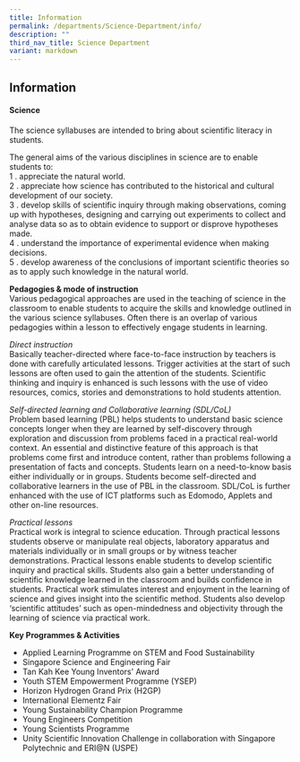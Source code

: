 ```yaml
---
title: Information
permalink: /departments/Science-Department/info/
description: ""
third_nav_title: Science Department
variant: markdown
---
```

## Information

#### Science

The science syllabuses are intended to bring about scientific literacy in students.  

The general aims of the various disciplines in science are to enable students to:<br>
1 \.  appreciate the natural world.<br>
2 \.  appreciate how science has contributed to the historical and cultural development of our society.<br>
3 \.  develop skills of scientific inquiry through making observations, coming up with hypotheses, designing and carrying out experiments to collect and analyse data so as to obtain evidence to support or disprove hypotheses made.<br>
4 \.  understand the importance of experimental evidence when making decisions.<br>
5 \.  develop awareness of the conclusions of important scientific theories so as to apply such knowledge in the natural world.

**Pedagogies &amp; mode of instruction**<br>
Various pedagogical approaches are used in the teaching of science in the classroom to enable students to acquire the skills and knowledge outlined in the various science syllabuses. Often there is an overlap of various pedagogies within a lesson to effectively engage students in learning.

_Direct instruction_<br>
Basically teacher-directed where face-to-face instruction by teachers is done with carefully articulated lessons. Trigger activities at the start of such lessons are often used to gain the attention of the students. Scientific thinking and inquiry is enhanced is such lessons with the use of video resources, comics, stories and demonstrations to hold students attention.

_Self-directed learning and Collaborative learning (SDL/CoL)_<br>
Problem based learning (PBL) helps students to understand basic science concepts longer when they are learned by self-discovery through exploration and discussion from problems faced in a practical real-world context. An essential and distinctive feature of this approach is that problems come first and introduce content, rather than problems following a presentation of facts and concepts. Students learn on a need-to-know basis either individually or in groups. Students become self-directed and collaborative learners in the use of PBL in the classroom. SDL/CoL is further enhanced with the use of ICT platforms such as Edomodo, Applets and other on-line resources.

_Practical lessons_<br>
Practical work is integral to science education. Through practical lessons students observe or manipulate real objects, laboratory apparatus and materials individually or in small groups or by witness teacher demonstrations. Practical lessons enable students to develop scientific inquiry and practical skills. Students also gain a better understanding of scientific knowledge learned in the classroom and builds confidence in students. Practical work stimulates interest and enjoyment in the learning of science and gives insight into the scientific method. Students also develop ‘scientific attitudes’ such as open-mindedness and objectivity through the learning of science via practical work.

**Key Programmes &amp; Activities**

*   Applied Learning Programme on STEM and Food Sustainability
*   Singapore Science and Engineering Fair
*   Tan Kah Kee Young Inventors' Award 
*   Youth STEM Empowerment Programme (YSEP)
*   Horizon Hydrogen Grand Prix (H2GP)
*   International Elementz Fair
*   Young Sustainability Champion Programme
*   Young Engineers Competition
*   Young Scientists Programme
*   Unity Scientific Innovation Challenge in collaboration with Singapore Polytechnic and ERI@N (USPE)